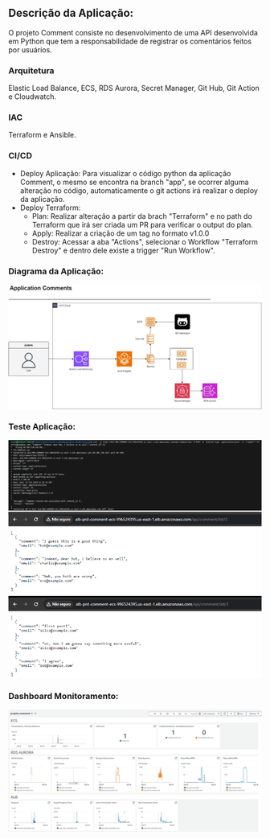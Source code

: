
## Descrição da Aplicação:
O projeto Comment consiste no desenvolvimento de uma API desenvolvida em Python que tem a responsabilidade de registrar os comentários feitos por usuários. 

### Arquitetura
Elastic Load Balance, ECS, RDS Aurora, Secret Manager, Git Hub, Git Action e Cloudwatch.

### IAC
Terraform e Ansible.

### CI/CD
* Deploy Aplicação: Para visualizar o código python da aplicação Comment, o mesmo se encontra na branch "app", se ocorrer alguma alteração no código, automaticamente o git actions irá realizar o deploy da aplicação.
* Deploy Terraform:
  * Plan: Realizar alteração a partir da brach "Terraform" e no path do Terraform que irá ser criada um PR para verificar o output do plan.
  * Apply: Realizar a criação de um tag no formato v1.0.0
  * Destroy: Acessar a aba "Actions", selecionar o Workflow "Terraform Destroy" e dentro dele existe a trigger "Run Workflow".

### Diagrama da Aplicação:
  <img src="/img/comments.jpg">

### Teste Aplicação:
  <img src="/img/Screenshot_4.png">
  <img src="/img/Screenshot_3.png">
  <img src="/img/Screenshot_2.png">

### Dashboard Monitoramento:
  <img src="/img/Screenshot_5.png">
